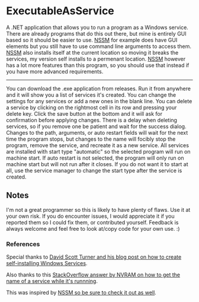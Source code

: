 # ExecutableAsService
A .NET application that allows you to run a program as a Windows service.
There are already programs that do this out there, but mine is entirely GUI based so it should be easier to use.
[NSSM] for example does have GUI elements but you still have to use command line arguments to access them.
[NSSM] also installs itself at the current location so moving it breaks the services, my version self installs to a permenant location.
[NSSM] however has a lot more features than this program, so you should use that instead if you have more advanced requirements.

---

You can download the .exe application from releases. Run it from anywhere and it will show you a list of services it's created. You can change the settings for any services or add a new ones in the blank line. You can delete a service by clicking on the rightmost cell in its row and pressing your delete key. Click the save button at the bottom and it will ask for confirmation before applying changes. There is a delay when deleting services, so if you remove one be patient and wait for the success dialog. Changes to the path, arguments, or auto restart fields will wait for the next time the program stops, but changes to the name will focibly stop the program, remove the service, and recreate it as a new service. All services are installed with start type "automatic" so the selected program will run on machine start. If auto restart is not selected, the program will only run on machine start but will not run after it closes. If you do not want it to start at all, use the service manager to change the start type after the service is created.

## Notes

I'm not a great programmer so this is likely to have plenty of flaws. Use it at your own risk.
If you do encounter issues, I would appreciate it if you reported them so I could fix them, or contributed yourself.
Feedback is always welcome and feel free to look at/copy code for your own use. :)

### References

Special thanks to [David Scott Turner and his blog post on how to create self-installing Windows Services](http://thedavejay.blogspot.co.uk/2012/04/self-installing-c-windows-service-safe.html?m=1).

Also thanks to this [StackOverflow answer by NVRAM on how to get the name of a service while it's runnning](http://stackoverflow.com/a/1877404).

This was inspired by [NSSM so be sure to check it out as well](http://www.nssm.cc/).

[NSSM]: http://www.nssm.cc/
